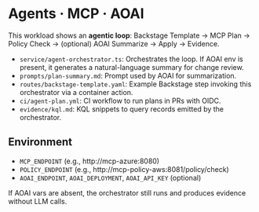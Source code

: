 
# Agents · MCP · AOAI

This workload shows an **agentic loop**:
Backstage Template → MCP Plan → Policy Check → (optional) AOAI Summarize → Apply → Evidence.

- `service/agent-orchestrator.ts`: Orchestrates the loop. If AOAI env is present, it generates a natural-language summary for change review.
- `prompts/plan-summary.md`: Prompt used by AOAI for summarization.
- `routes/backstage-template.yaml`: Example Backstage step invoking this orchestrator via a container action.
- `ci/agent-plan.yml`: CI workflow to run plans in PRs with OIDC.
- `evidence/kql.md`: KQL snippets to query records emitted by the orchestrator.

## Environment
- `MCP_ENDPOINT` (e.g., http://mcp-azure:8080)
- `POLICY_ENDPOINT` (e.g., http://mcp-policy-aws:8081/policy/check)
- `AOAI_ENDPOINT`, `AOAI_DEPLOYMENT`, `AOAI_API_KEY` (optional)

If AOAI vars are absent, the orchestrator still runs and produces evidence without LLM calls.
